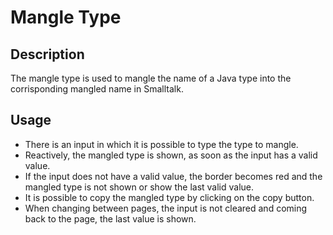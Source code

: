 # Mangle Type

## Description

The mangle type is used to mangle the name of a Java type into the corrisponding mangled name in Smalltalk.

## Usage

- There is an input in which it is possible to type the type to mangle.
- Reactively, the mangled type is shown, as soon as the input has a valid value.
- If the input does not have a valid value, the border becomes red and the mangled type is not shown or show the last valid value.
- It is possible to copy the mangled type by clicking on the copy button.
- When changing between pages, the input is not cleared and coming back to the page, the last value is shown.

